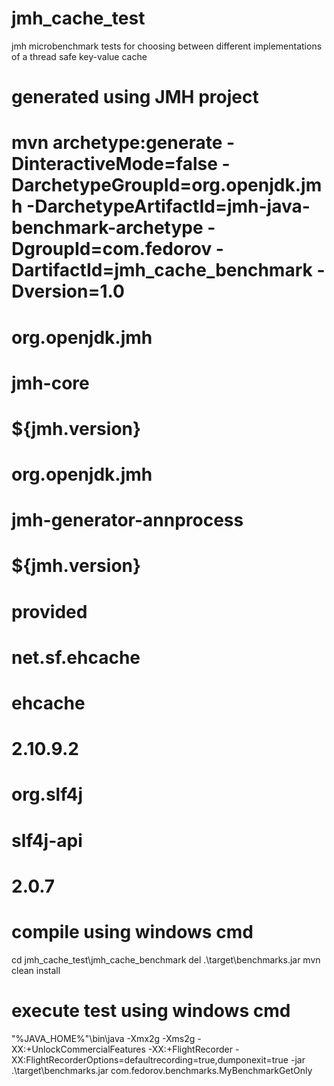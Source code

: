 # jmh_cache_test
jmh microbenchmark tests for choosing between different implementations of a thread safe key-value cache

# generated using JMH project
# mvn archetype:generate -DinteractiveMode=false -DarchetypeGroupId=org.openjdk.jmh -DarchetypeArtifactId=jmh-java-benchmark-archetype -DgroupId=com.fedorov -DartifactId=jmh_cache_benchmark -Dversion=1.0

# <dependencies>
#        <dependency>
#            <groupId>org.openjdk.jmh</groupId>
#            <artifactId>jmh-core</artifactId>
#            <version>${jmh.version}</version>
#        </dependency>
#        <dependency>
#            <groupId>org.openjdk.jmh</groupId>
#            <artifactId>jmh-generator-annprocess</artifactId>
#            <version>${jmh.version}</version>
#            <scope>provided</scope>
#        </dependency>
#        <!-- https://mvnrepository.com/artifact/org.ehcache/ehcache -->
#        <dependency>
#            <groupId>net.sf.ehcache</groupId>
#            <artifactId>ehcache</artifactId>
#            <version>2.10.9.2</version>
#        </dependency>
#        <!-- https://mvnrepository.com/artifact/org.slf4j/slf4j-api -->
#        <dependency>
#            <groupId>org.slf4j</groupId>
#            <artifactId>slf4j-api</artifactId>
#            <version>2.0.7</version>
#        </dependency>
#    </dependencies>

# compile using windows cmd
cd jmh_cache_test\jmh_cache_benchmark
del .\target\benchmarks.jar
mvn clean install

# execute test using windows cmd
"%JAVA_HOME%"\bin\java -Xmx2g -Xms2g -XX:+UnlockCommercialFeatures  -XX:+FlightRecorder -XX:FlightRecorderOptions=defaultrecording=true,dumponexit=true  -jar .\target\benchmarks.jar com.fedorov.benchmarks.MyBenchmarkGetOnly

